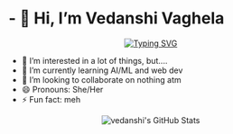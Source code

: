 # - 👋 Hi, I’m Vedanshi Vaghela
<div align="center">
  <a href="https://git.io/typing-svg"><img src="https://readme-typing-svg.herokuapp.com?font=Fira+Code&pause=1000&color=15F74F&background=0000004D&center=true&vCenter=true&width=435&lines=%3CAI%2FML%3E;mATH+%26+Phy;Music" alt="Typing SVG" /></a>
</div>

- 👀 I’m interested in a lot of things, but....
- 🌱 I’m currently learning AI/ML and web dev
- 💞️ I’m looking to collaborate on nothing atm
- 😄 Pronouns: She/Her
- ⚡ Fun fact: meh 
<div align="center">
  <img src="https://github-readme-stats.vercel.app/api?username=sonjaove&show_icons=true&theme=radical" alt="vedanshi's GitHub Stats" />
</div>
<!---
sonjaove/sonjaove is a ✨ special ✨ repository because its `README.md` (this file) appears on your GitHub profile.
You can click the Preview link to take a look at your changes.
--->
